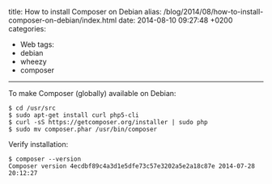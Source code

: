 title: How to install Composer on Debian
alias: /blog/2014/08/how-to-install-composer-on-debian/index.html
date: 2014-08-10 09:27:48 +0200
categories:
- Web
tags:
- debian
- wheezy
- composer
---

To make Composer (globally) available on Debian:

	$ cd /usr/src
	$ sudo apt-get install curl php5-cli
	$ curl -sS https://getcomposer.org/installer | sudo php
	$ sudo mv composer.phar /usr/bin/composer

Verify installation:

	$ composer --version
	Composer version 4ecdbf89c4a3d1e5dfe73c57e3202a5e2a18c87e 2014-07-28 20:12:27
